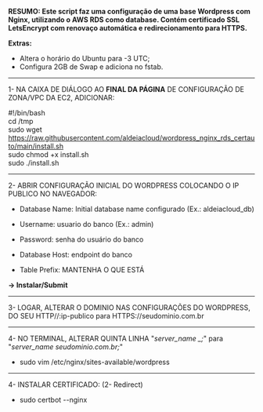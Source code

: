 <b>RESUMO: Este script faz uma configuração de uma base Wordpress com Nginx, utilizando o AWS RDS como database. Contém certificado SSL LetsEncrypt com renovaço automática e redirecionamento para HTTPS.</b>

 <b>Extras:</b>
  - Altera o horário do Ubuntu para -3 UTC;
  - Configura 2GB de Swap e adiciona no fstab.

------------------------------------------------------------------------------

1- NA CAIXA DE DIÁLOGO AO <b>FINAL DA PÁGINA</b> DE CONFIGURAÇÃO DE ZONA/VPC DA EC2, ADICIONAR:

#!/bin/bash<br>
cd /tmp<br>
sudo wget https://raw.githubusercontent.com/aldeiacloud/wordpress_nginx_rds_certauto/main/install.sh<br>
sudo chmod +x install.sh<br>
sudo ./install.sh<br>

------------------------------------------------------------------------------

2- ABRIR CONFIGURAÇÃO INICIAL DO WORDPRESS COLOCANDO O IP PUBLICO NO NAVEGADOR:

- Database Name: Initial database name configurado (Ex.: aldeiacloud_db)

- Username: usuario do banco (Ex.: admin)

- Password: senha do usuário do banco

- Database Host: endpoint do banco

- Table Prefix: MANTENHA O QUE ESTÁ

<b>-> Instalar/Submit</b>

------------------------------------------------------------------------------

3- LOGAR, ALTERAR O DOMINIO NAS CONFIGURAÇÕES DO WORDPRESS, DO SEU HTTP//:ip-publico para HTTPS://seudominio.com.br

------------------------------------------------------------------------------

4- NO TERMINAL, ALTERAR QUINTA LINHA "<i>server_name _;</i>" para "<i>server_name seudominio.com.br;</i>"
- sudo vim /etc/nginx/sites-available/wordpress

------------------------------------------------------------------------------

4- INSTALAR CERTIFICADO: (2- Redirect)
- sudo certbot --nginx
